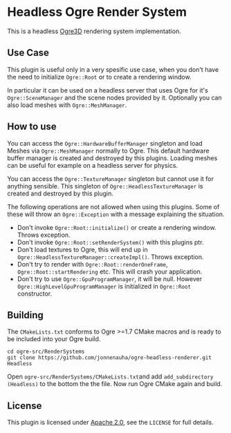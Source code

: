 Headless Ogre Render System
===========================

This is a headless [Ogre3D] rendering system implementation.

Use Case
--------

This plugin is useful only in a very spesific use case, when you don't have
the need to initialize `Ogre::Root` or to create a rendering window.

In particular it can be used on a headless server that uses Ogre for it's
`Ogre::SceneManager` and the scene nodes provided by it. Optionally you can
also load meshes with `Ogre::MeshManager`.

How to use
----------

You can access the `Ogre::HardwareBufferManager` singleton and load Meshes via
`Ogre::MeshManager` normally to Ogre. This default hardware buffer manager is
created and destroyed by this plugins. Loading meshes can be useful for example
on a headless server for physics.

You can access the `Ogre::TextureManager` singleton but cannot use it for anything sensible.
This singleton of `Ogre::HeadlessTextureManager` is created and destroyed by this plugin.

The following operations are not allowed when using this plugins. Some of these will throw
an `Ogre::Exception` with a message explaining the situation.

* Don't invoke `Ogre::Root::initialize()` or create a rendering window. Throws exception.
* Don't invoke `Ogre::Root::setRenderSystem()` with this plugins ptr.
* Don't load textures to Ogre, this will end up in `Ogre::HeadlessTextureManager::createImpl()`. Throws exception.
* Don't try to render with `Ogre::Root::renderOneFrame`, `Ogre::Root::startRendering` etc. This will crash your application.
* Don't try to use `Ogre::GpuProgramManager`, it will be null. However `Ogre::HighLevelGpuProgramManager` is initialized in `Ogre::Root` constructor.

Building
--------

The `CMakeLists.txt` conforms to Ogre >=1.7 CMake macros and is ready to
be included into your Ogre build.

```
cd ogre-src/RenderSystems
git clone https://github.com/jonnenauha/ogre-headless-renderer.git Headless
```

Open `ogre-src/RenderSystems/CMakeLists.txt`and add `add_subdirectory (Headless)`
to the bottom the the file. Now run Ogre CMake again and build.

License
-------

This plugin is licensed under [Apache 2.0], see the `LICENSE` for full details.


[Ogre3D]: http://www.ogre3d.org/ "Ogre3D"
[Apache 2.0]: http://www.apache.org/licenses/LICENSE-2.0.txt "Apache 2.0 license"
